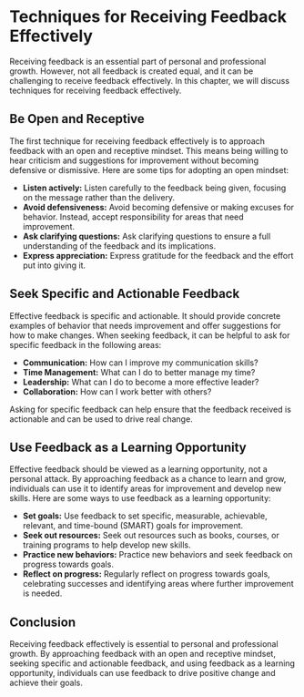 Techniques for Receiving Feedback Effectively
============================================================================

Receiving feedback is an essential part of personal and professional growth. However, not all feedback is created equal, and it can be challenging to receive feedback effectively. In this chapter, we will discuss techniques for receiving feedback effectively.

Be Open and Receptive
---------------------

The first technique for receiving feedback effectively is to approach feedback with an open and receptive mindset. This means being willing to hear criticism and suggestions for improvement without becoming defensive or dismissive. Here are some tips for adopting an open mindset:

* **Listen actively:** Listen carefully to the feedback being given, focusing on the message rather than the delivery.
* **Avoid defensiveness:** Avoid becoming defensive or making excuses for behavior. Instead, accept responsibility for areas that need improvement.
* **Ask clarifying questions:** Ask clarifying questions to ensure a full understanding of the feedback and its implications.
* **Express appreciation:** Express gratitude for the feedback and the effort put into giving it.

Seek Specific and Actionable Feedback
-------------------------------------

Effective feedback is specific and actionable. It should provide concrete examples of behavior that needs improvement and offer suggestions for how to make changes. When seeking feedback, it can be helpful to ask for specific feedback in the following areas:

* **Communication:** How can I improve my communication skills?
* **Time Management:** What can I do to better manage my time?
* **Leadership:** What can I do to become a more effective leader?
* **Collaboration:** How can I work better with others?

Asking for specific feedback can help ensure that the feedback received is actionable and can be used to drive real change.

Use Feedback as a Learning Opportunity
--------------------------------------

Effective feedback should be viewed as a learning opportunity, not a personal attack. By approaching feedback as a chance to learn and grow, individuals can use it to identify areas for improvement and develop new skills. Here are some ways to use feedback as a learning opportunity:

* **Set goals:** Use feedback to set specific, measurable, achievable, relevant, and time-bound (SMART) goals for improvement.
* **Seek out resources:** Seek out resources such as books, courses, or training programs to help develop new skills.
* **Practice new behaviors:** Practice new behaviors and seek feedback on progress towards goals.
* **Reflect on progress:** Regularly reflect on progress towards goals, celebrating successes and identifying areas where further improvement is needed.

Conclusion
----------

Receiving feedback effectively is essential to personal and professional growth. By approaching feedback with an open and receptive mindset, seeking specific and actionable feedback, and using feedback as a learning opportunity, individuals can use feedback to drive positive change and achieve their goals.
